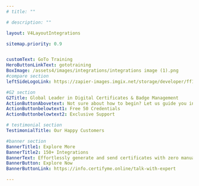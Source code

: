 ```yaml
---
# title: ""

# description: ""

layout: V4LayoutIntegrations

sitemap.priority: 0.9


customText: GoTo Training
HeroButtonLinkText: gototraining
BoxImage: /assets4/images/integrations/integrations image (1).png
#compare section
leftSideLogoLink: https://zapier-images.imgix.net/storage/developer/ff1a44e3f58a281ec16c79914111cf76.png?auto=format&ixlib=react-9.8.0&fit=crop&q=50&w=60&h=60&dpr=1

#G2 section
G2Title: Global Leader in Digital Certificates & Badge Management
ActionButtonAbovetext: Not sure about how to begin? Let us guide you in the right direction!
ActionButtonbelowtext1: Free 50 Credentials
ActionButtonbelowtext2: Exclusive Support

# testimonial section
TestimonialTitle: Our Happy Customers   

#banner section
BannerTitle1: Explore More
BannerTitle2: 150+ Integrations
BannerText: Effortlessly generate and send certificates with zero manual intervention using the most advanced digital credential management software of 2023.
BannerButton: Explore Now
BannerButtonLink: https://info.certifyme.online/talk-with-expert

---
```


